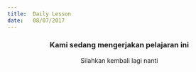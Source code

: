 ```yaml
---
title:  Daily Lesson
date:   08/07/2017
---
```


### <center>Kami sedang mengerjakan pelajaran ini</center>
<center>Silahkan kembali lagi nanti</center>